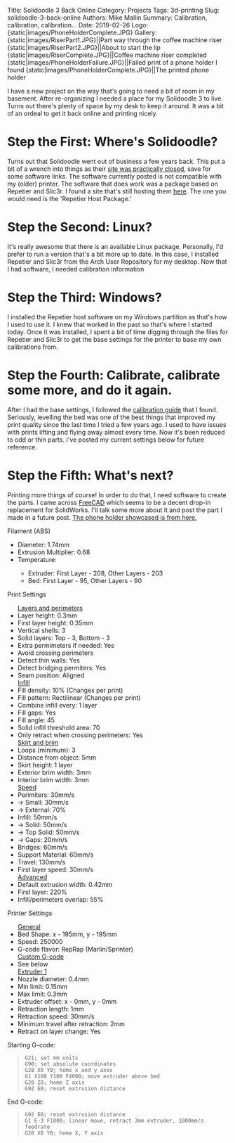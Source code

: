 Title: Solidoodle 3 Back Online
Category: Projects
Tags: 3d-printing
Slug: solidoodle-3-back-online
Authors: Mike Mallin
Summary: Calibration, calibration, calibration...
Date: 2019-02-26
Logo: {static|images/PhoneHolderComplete.JPG}
Gallery:
    {static|images/RiserPart1.JPG}||Part way through the coffee machine riser
    {static|images/RiserPart2.JPG}||About to start the lip
    {static|images/RiserComplete.JPG}||Coffee machine riser completed
    {static|images/PhoneHolderFailure.JPG}||Failed print of a phone holder I found
    {static|images/PhoneHolderComplete.JPG}||The printed phone holder

I have a new project on the way that's going to need a bit of room in my basement. After re-organizing I needed a place for my Solidoodle 3 to live. Turns out there's plenty of space by my desk to keep it around. It was a bit of an ordeal to get it back online and printing nicely.

# Step the First: Where's Solidoodle?
Turns out that Solidoodle went out of business a few years back. This put a bit of a wrench into things as their [site was practically closed](http://www.solidoodle.com/), save for some software links. The software currently posted is not compatible with my (older) printer. The software that does work was a package based on Repetier and Slic3r. I found a site that's still hosting them [here](http://www.soliwiki.com/Official_Solidoodle_Software_Download). The one you would need is the 'Repetier Host Package.'

# Step the Second: Linux?
It's really awesome that there is an available Linux package. Personally, I'd prefer to run a version that's a bit more up to date. In this case, I installed Repetier and Slic3r from the Arch User Repository for my desktop. Now that I had software, I needed calibration information

# Step the Third: Windows?
I installed the Repetier host software on my Windows partition as that's how I used to use it. I knew that worked in the past so that's where I started today. Once it was installed, I spent a bit of time digging through the files for Repetier and Slic3r to get the base settings for the printer to base my own calibrations from.

# Step the Fourth: Calibrate, calibrate some more, and do it again.
After I had the base settings, I followed the [calibration guide](http://wiki.solidoodle.com/solidoodle-1) that I found. Seriously, levelling the bed was one of the best things that improved my print quality since the last time I tried a few years ago. I used to have issues with prints lifting and flying away almost every time. Now it's been reduced to odd or thin parts. I've posted my current settings below for future reference.

# Step the Fifth: What's next?
Printing more things of course! In order to do that, I need software to create the parts. I came across [FreeCAD](https://www.freecadweb.org/) which seems to be a decent drop-in replacement for SolidWorks. I'll talk some more about it and post the part I made in a future post.
[The phone holder showcased is from here.](https://www.thingiverse.com/thing:3109785)

Filament (ABS)
<ul>
    <li>Diameter: 1.74mm</li>
    <li>Extrusion Multiplier: 0.68</li>
    <li>Temperature:</li>
    <ul>
        <li>Extruder: First Layer - 208, Other Layers - 203</li>
        <li>Bed: First Layer - 95, Other Layers - 90</li>
    </ul>
</ul>

Print Settings
<ul>
<u>Layers and perimeters</u>
    <li>Layer height: 0.3mm</li>
    <li>First layer height: 0.35mm</li>
    <li>Vertical shells: 3</li>
    <li>Solid layers: Top - 3, Bottom - 3</li>
    <li>Extra permimeters if needed: Yes</li>
    <li>Avoid crossing perimeters</li>
    <li>Detect thin walls: Yes</li>
    <li>Detect bridging permiters: Yes</li>
    <li>Seam position: Aligned</li>
<u>Infill</u>
    <li>Fill density: 10% (Changes per print)</li>
    <li>Fill pattern: Rectilinear (Changes per print)</li>
    <li>Combine infill every: 1 layer</li>
    <li>Fill gaps: Yes</li>
    <li>Fill angle: 45</li>
    <li>Solid infill threshold area: 70</li>
    <li>Only retract when crossing perimeters: Yes</li>
<u>Skirt and brim</u>
    <li>Loops (minimum): 3</li>
    <li>Distance from object: 5mm</li>
    <li>Skirt height: 1 layer</li>
    <li>Exterior brim width: 3mm</li>
    <li>Interior brim width: 3mm</li>
<u>Speed</u>
    <li>Perimiters: 30mm/s</li>
    <li>-> Small: 30mm/s</li>
    <li>-> External: 70%</li>
    <li>Infill: 50mm/s</li>
    <li>-> Solid: 50mm/s</li>
    <li>-> Top Solid: 50mm/s</li>
    <li>-> Gaps: 20mm/s</li>
    <li>Bridges: 60mm/s</li>
    <li>Support Material: 60mm/s</li>
    <li>Travel: 130mm/s</li>
    <li>First layer speed: 30mm/s</li>
<u>Advanced</u>
    <li>Default extrusion width: 0.42mm</li>
    <li>First layer: 220%</li>
    <li>Infill/perimeters overlap: 55%</li>
</ul>

Printer Settings
<ul>
<u>General</u>
    <li>Bed Shape: x - 195mm, y - 195mm</li>
    <li>Speed: 250000</li>
    <li>G-code flavor: RepRap (Marlin/Sprinter)</li>
<u>Custom G-code</u>
    <li>See below</li>
<u>Extruder 1</u>
    <li>Nozzle diameter: 0.4mm</li>
    <li>Min limit: 0.15mm</li>
    <li>Max limit: 0.3mm</li>
    <li>Extruder offset: x - 0mm, y - 0mm</li>
    <li>Retraction length: 1mm</li>
    <li>Retraction speed: 30mm/s</li>
    <li>Minimum travel after retraction: 2mm</li>
    <li>Retract on layer change: Yes</li>
</ul>
Starting G-code:

>     G21; set mm units
>     G90; set absolute coordinates
>     G28 X0 Y0; home x and y axes
>     G1 X100 Y100 F4000; move extruder above bed
>     G28 Z0; home Z axis
>     G92 E0; reset extrusion distance

End G-code:

>     G92 E0; reset extrusion distance
>     G1 E-3 F1000; linear move, retract 3mm extruder, 1000mm/s feedrate
>     G28 X0 Y0; home X, Y axis
